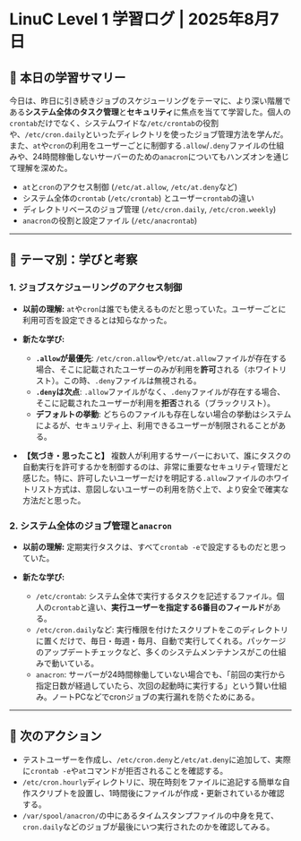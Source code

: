 # LinuC Level 1 学習ログ | 2025年8月7日

## 🎯 本日の学習サマリー

今日は、昨日に引き続きジョブのスケジューリングをテーマに、より深い階層である**システム全体のタスク管理**と**セキュリティ**に焦点を当てて学習した。個人の`crontab`だけでなく、システムワイドな`/etc/crontab`の役割や、`/etc/cron.daily`といったディレクトリを使ったジョブ管理方法を学んだ。また、`at`や`cron`の利用をユーザーごとに制御する`.allow`/`.deny`ファイルの仕組みや、24時間稼働しないサーバーのための`anacron`についてもハンズオンを通じて理解を深めた。

* `at`と`cron`のアクセス制御 (`/etc/at.allow`, `/etc/at.deny`など)
* システム全体の`crontab` (`/etc/crontab`) とユーザー`crontab`の違い
* ディレクトリベースのジョブ管理 (`/etc/cron.daily`, `/etc/cron.weekly`)
* `anacron`の役割と設定ファイル (`/etc/anacrontab`)

---

## 🤔 テーマ別：学びと考察

### 1. ジョブスケジューリングのアクセス制御

* **以前の理解:**
    `at`や`cron`は誰でも使えるものだと思っていた。ユーザーごとに利用可否を設定できるとは知らなかった。

* **新たな学び:**
    -   **`.allow`が最優先**: `/etc/cron.allow`や`/etc/at.allow`ファイルが存在する場合、そこに記載されたユーザーのみが利用を**許可**される（ホワイトリスト）。この時、`.deny`ファイルは無視される。
    -   **`.deny`は次点**: `.allow`ファイルがなく、`.deny`ファイルが存在する場合、そこに記載されたユーザーが利用を**拒否**される（ブラックリスト）。
    -   **デフォルトの挙動**: どちらのファイルも存在しない場合の挙動はシステムによるが、セキュリティ上、利用できるユーザーが制限されることがある。

* **【気づき・思ったこと】**
    複数人が利用するサーバーにおいて、誰にタスクの自動実行を許可するかを制御するのは、非常に重要なセキュリティ管理だと感じた。特に、許可したいユーザーだけを明記する`.allow`ファイルのホワイトリスト方式は、意図しないユーザーの利用を防ぐ上で、より安全で確実な方法だと思った。

### 2. システム全体のジョブ管理と`anacron`

* **以前の理解:**
    定期実行タスクは、すべて`crontab -e`で設定するものだと思っていた。

* **新たな学び:**
    -   `/etc/crontab`: システム全体で実行するタスクを記述するファイル。個人の`crontab`と違い、**実行ユーザーを指定する6番目のフィールド**がある。
    -   `/etc/cron.daily`など: 実行権限を付けたスクリプトをこのディレクトリに置くだけで、毎日・毎週・毎月、自動で実行してくれる。パッケージのアップデートチェックなど、多くのシステムメンテナンスがこの仕組みで動いている。
    -   `anacron`: サーバーが24時間稼働していない場合でも、「前回の実行から指定日数が経過していたら、次回の起動時に実行する」という賢い仕組み。ノートPCなどでcronジョブの実行漏れを防ぐためにある。

---

## 🚀 次のアクション

* テストユーザーを作成し、`/etc/cron.deny`と`/etc/at.deny`に追加して、実際に`crontab -e`や`at`コマンドが拒否されることを確認する。
* `/etc/cron.hourly`ディレクトリに、現在時刻をファイルに追記する簡単な自作スクリプトを設置し、1時間後にファイルが作成・更新されているか確認する。
* `/var/spool/anacron/`の中にあるタイムスタンプファイルの中身を見て、`cron.daily`などのジョブが最後にいつ実行されたのかを確認してみる。
